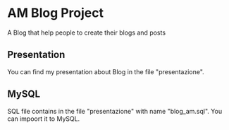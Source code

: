 # AM Blog Project 

A Blog that help people to create their blogs and posts

## Presentation

You can find my presentation about Blog in the file "presentazione".


## MySQL

SQL file contains in the file "presentazione" with name "blog_am.sql". You can impoort it to MySQL.

